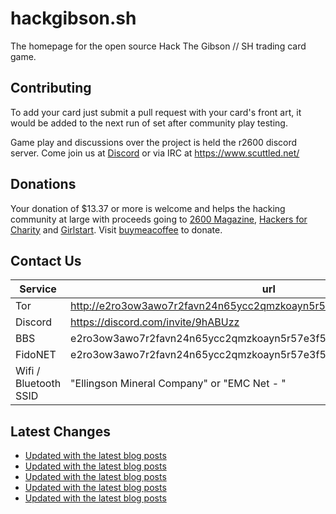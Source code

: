 # hackgibson.sh
The homepage for the open source Hack The Gibson // SH trading card game.


## Contributing

To add your card just submit a pull request with your card's front art, it would be added to the next run of set after community play testing.

Game play and discussions over the project is held the r2600 discord server. Come join us at [Discord](https://discord.com/invite/9hABUzz) or via IRC at https://www.scuttled.net/


## Donations

Your donation of $13.37 or more is welcome and helps the hacking community at large with proceeds going to [2600 Magazine](https://2600.com/), [Hackers for Charity](https://hackersforcharity.org) and [Girlstart](https://girlstart.org).  Visit [buymeacoffee](https://www.buymeacoffee.com/hackgibson.sh) to donate.


## Contact Us

Service | url
-|-
Tor | http://e2ro3ow3awo7r2favn24n65ycc2qmzkoayn5r57e3f56nvjwdcgg32ad.onion
Discord | https://discord.com/invite/9hABUzz
BBS | e2ro3ow3awo7r2favn24n65ycc2qmzkoayn5r57e3f56nvjwdcgg32ad.onion:23
FidoNET | e2ro3ow3awo7r2favn24n65ycc2qmzkoayn5r57e3f56nvjwdcgg32ad.onion:24554
Wifi / Bluetooth SSID | "Ellingson Mineral Company" or "EMC Net - <fidonet address>"

## Latest Changes
<!-- BLOG-POST-LIST:START -->
- [Updated with the latest blog posts](https://github.com/DFW2600/hackgibson.sh/commit/32e59d34da93a209588acdfd8fed8cc976ffbaa2)
- [Updated with the latest blog posts](https://github.com/DFW2600/hackgibson.sh/commit/a1ccebbc499c18df9246093b0148865de9689fe1)
- [Updated with the latest blog posts](https://github.com/DFW2600/hackgibson.sh/commit/d81e4a6871863a06e4e138c2379a33d8554dc759)
- [Updated with the latest blog posts](https://github.com/DFW2600/hackgibson.sh/commit/9c10fa9fe8de6102d6825ff0127cacf35406738a)
- [Updated with the latest blog posts](https://github.com/DFW2600/hackgibson.sh/commit/b2ec9d8d57c2ad4d63bb43b9bb33d3801b41570a)
<!-- BLOG-POST-LIST:END -->
